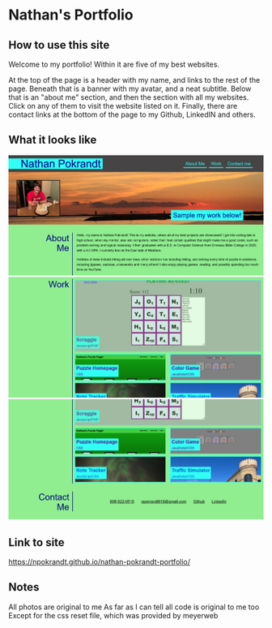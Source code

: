 # Nathan's Portfolio

## How to use this site

Welcome to my portfolio! Within it are five of my best websites.

At the top of the page is a header with my name, and links to the rest of the page. Beneath that is a banner with my avatar, and a neat subtitle. Below that is an "about me" section, and then the section with all my websites. Click on any of them to visit the website listed on it. Finally, there are contact links at the bottom of the page to my Github, LinkedIN and others.

## What it looks like

![header of the page](/assets/images/Screenshot%202023-06-12%20at%2023-06-27%20Nathan's%20Portfolio.png)
![feature of the work](/assets/images/Screenshot%202023-06-12%20at%2023-06-41%20Nathan's%20Portfolio.png)
![footer of the site](/assets/images/Screenshot%202023-06-12%20at%2023-07-02%20Nathan's%20Portfolio.png)

## Link to site

https://npokrandt.github.io/nathan-pokrandt-portfolio/

## Notes

All photos are original to me
As far as I can tell all code is original to me too
Except for the css reset file, which was provided by meyerweb